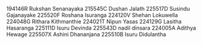 194146R Rukshan Senanayaka
215545C Dushan Jalath
225517D Susindu Gajanayake
225520F Roshana Isuranga
224120V Shehan Lokuwella
224048G Rithara Kithmanthie
224021T Nipun Yasas
224129G Lasitha Hasaranga
225111D Isuru Devinda
225543D nadil dinsara
224005A Adithya Hewage
225507X Ashini Dhananjana
225510B Isuru Didulantha
